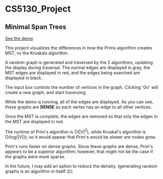 # CS5130_Project
## Minimal Span Trees

<a href='https://kilgorjn.github.io/CS5130_Project/' target='_blank'>See the demo</a>

This project visualizes the differences in how the Prims algorithm creates MST, vs the Kruskals algorithm. 

A random graph is generated and traversed by the 2 algorithms, updating the display during traversal.  The normal edges are displayed in gray, the MST edges are displayed in red, and the edges being searched are displayed in black.

The input box controls the number of vertices in the graph.  Clicking 'Go' will create a new graph, and start traversing.

While the demo is running, all of the edges are displayed. As you can see, these graphs are <b>DENSE</b> as each vertex has an edge to all other vertices.

Once the MST is complete, the edges are removed so that only the edges in the MST are displayed in red.

The runtime of Prim's algorithm is O(|V|<sup>2</sup>), while Kruskal's algorithm is O(log(|V|)); so it would appear that Prim's would be slower are nodes grow.  

Prim's runs faster on dense graphs. Since these graphs are dense, Prim's <em>appears</em> to be a superior algorithm; however, that might not be the case if the graphs were more sparse.

In the future, I may add an option to reduce the density.  (generating random graphs is an algorithm in itself :wink:)
